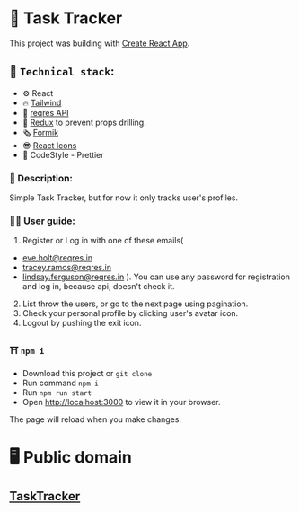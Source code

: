 # :briefcase: Task Tracker

This project was building with
[Create React App](https://reactjs.org/).

## :rocket: `Technical stack`:

- :gear: React
- :fire: [Tailwind](https://tailwindcss.com/)
- :file_folder: [reqres API](https://reqres.in/)
- :rabbit: [Redux](https://redux.js.org/) to prevent props drilling.
- :newspaper_roll: [Formik](https://formik.org/)
- :sunglasses: [React Icons](https://react-icons.github.io/react-icons/)
- :rabbit: CodeStyle - Prettier

### :scroll: Description:

Simple Task Tracker, but for now it only tracks user's profiles.

### :astronaut: User guide:

1. Register or Log in with one of these emails(

- eve.holt@reqres.in
- tracey.ramos@reqres.in
- lindsay.ferguson@reqres.in
  ).
  You can use any password for registration and log in, because api, doesn't check it.

2. List throw the users, or go to the next page using pagination.
3. Check your personal profile by clicking user's avatar icon.
4. Logout by pushing the exit icon.

### :shinto_shrine: `npm i`

- Download this project or `git clone`
- Run command `npm i`
- Run `npm run start`
- Open [http://localhost:3000](http://localhost:3000) to view it in your browser.

The page will reload when you make changes.

# :desktop_computer: Public domain

## [TaskTracker](https://bakay-task-tracker.vercel.app/)
